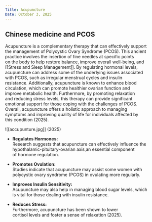```yaml
---
Title: Acupuncture
Date: October 3, 2025
---
```

## Chinese medicine and PCOS

Acupuncture is a complementary therapy that can effectively support  
the management of Polycystic Ovary Syndrome (PCOS). This ancient  
practice involves the insertion of fine needles at specific points  
on the body to help restore balance, improve overall well-being, and  
[[Stress and Sleep Management]]. By regulating hormonal levels,  
acupuncture can address some of the underlying issues associated  
with PCOS, such as irregular menstrual cycles and insulin  
resistance. Additionally, acupuncture is known to enhance blood  
circulation, which can promote healthier ovarian function and  
improve metabolic health. Furthermore, by promoting relaxation  
and reducing stress levels, this therapy can provide significant  
emotional support for those coping with the challenges of PCOS.  
Overall, acupuncture offers a holistic approach to managing  
symptoms and improving quality of life for individuals affected by  
this condition (2025).  

![[accupunture.jpg]]
(2025)
  
  - **Regulates Hormones:**  
Research suggests that acupuncture can effectively influence the  
hypothalamic-pituitary-ovarian axis,an essential component  
of hormone regulation.  
  
  - **Promotes Ovulation:**  
Studies indicate that acupuncture may assist some women with  
polycystic ovary syndrome (PCOS) in ovulating more regularly.  
  
  - **Improves Insulin Sensitivity:**  
Acupuncture may also help in managing blood sugar levels, which  
is vital for those dealing with insulin resistance.  
  
  - **Reduces Stress:**  
Furthermore, acupuncture has been shown to lower  
cortisol levels and foster a sense of relaxation (2025).


